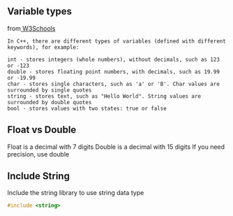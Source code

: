 ## Variable types
from<a href="https://www.w3schools.com/cpp/cpp_variables.asp"> W3Schools</a>
```
In C++, there are different types of variables (defined with different keywords), for example:

int - stores integers (whole numbers), without decimals, such as 123 or -123
double - stores floating point numbers, with decimals, such as 19.99 or -19.99
char - stores single characters, such as 'a' or 'B'. Char values are surrounded by single quotes
string - stores text, such as "Hello World". String values are surrounded by double quotes
bool - stores values with two states: true or false
```

## Float vs Double
Float is a decimal with 7 digits
Double is a decimal with 15 digits
If you need precision, use double

## Include String
Include the string library to use string data type

```cpp
#include <string>
```